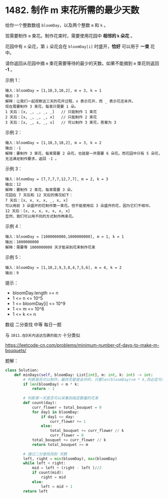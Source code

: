<!--
 * @Description: 
 * @Autor: Au3C2
 * @Date: 2021-05-09 10:56:58
 * @LastEditors: Au3C2
 * @LastEditTime: 2021-05-09 11:04:39
-->
# 1482. 制作 m 束花所需的最少天数

给你一个整数数组 `bloomDay`，以及两个整数 `m` 和 `k` 。

现需要制作 `m` 束花。制作花束时，需要使用花园中 **相邻的 `k` 朵花** 。

花园中有 `n` 朵花，第 `i` 朵花会在 `bloomDay[i]` 时盛开，**恰好** 可以用于 **一束** 花中。

请你返回从花园中摘 `m` 束花需要等待的最少的天数。如果不能摘到 `m` 束花则返回 **-1** 。

 

示例 1：

    输入：bloomDay = [1,10,3,10,2], m = 3, k = 1
    输出：3
    解释：让我们一起观察这三天的花开过程，x 表示花开，而 _ 表示花还未开。
    现在需要制作 3 束花，每束只需要 1 朵。
    1 天后：[x, _, _, _, _]   // 只能制作 1 束花
    2 天后：[x, _, _, _, x]   // 只能制作 2 束花
    3 天后：[x, _, x, _, x]   // 可以制作 3 束花，答案为 3

示例 2：

    输入：bloomDay = [1,10,3,10,2], m = 3, k = 2
    输出：-1
    解释：要制作 3 束花，每束需要 2 朵花，也就是一共需要 6 朵花。而花园中只有 5 朵花，无法满足制作要求，返回 -1 。
示例 3：

    输入：bloomDay = [7,7,7,7,12,7,7], m = 2, k = 3
    输出：12
    解释：要制作 2 束花，每束需要 3 朵。
    花园在 7 天后和 12 天后的情况如下：
    7 天后：[x, x, x, x, _, x, x]
    可以用前 3 朵盛开的花制作第一束花。但不能使用后 3 朵盛开的花，因为它们不相邻。
    12 天后：[x, x, x, x, x, x, x]
    显然，我们可以用不同的方式制作两束花。
示例 4：

    输入：bloomDay = [1000000000,1000000000], m = 1, k = 1
    输出：1000000000
    解释：需要等 1000000000 天才能采到花来制作花束
示例 5：

    输入：bloomDay = [1,10,2,9,3,8,4,7,5,6], m = 4, k = 2
    输出：9
 

提示：

* bloomDay.length == n
* 1 <= n <= 10^5
* 1 <= bloomDay[i] <= 10^9
* 1 <= m <= 10^6
* 1 <= k <= n

数组 二分查找 中等 每日一题

与 `1011.在D天内送达包裹的能力` 十分类似

https://leetcode-cn.com/problems/minimum-number-of-days-to-make-m-bouquets/

题解：

```python
class Solution:
    def minDays(self, bloomDay: List[int], m: int, k: int) -> int:
        # 判断是否可以制作，最终花都是会开的，只要len(bloomDay)>m * k,则必定可以生成
        if len(bloomDay) < m * k:
            return - 1
        
        # 判断某一天是否可以采集到指定数量的花束
        def count(day):
            curr_flower = total_bouquet = 0
            for day1 in bloomDay:
                if day1 <= day:
                    curr_flower += 1
                else:
                    total_bouquet += curr_flower // k
                    curr_flower = 0
            total_bouquet += curr_flower // k
            return total_bouquet >= m
        
        # 通过二分查找找到 天数
        left, right = min(bloomDay), max(bloomDay)     
        while left < right:
            mid = left + (right - left )//2
            if count(mid):
                right = mid
            else:
                left = mid + 1
        return left
```
